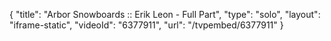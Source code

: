{
    "title": "Arbor Snowboards :: Erik Leon - Full Part",
    "type": "solo",
    "layout": "iframe-static",
    "videoId": "6377911",
    "url": "\/tvpembed\/6377911"
}
